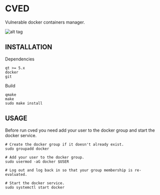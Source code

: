 # CVED

Vulnerable docker containers manager.

![alt tag](https://i.ibb.co/7QYGvMR/cved.png)

## INSTALLATION

Dependencies

```shell
qt >= 5.x
docker
git
```
Build

```shell
qmake
make
sudo make install
```
## USAGE

Before run cved you need add your user to the docker group and start the docker service.

```shell
# Create the docker group if it doesn't already exist.
sudo groupadd docker

# Add your user to the docker group.
sudo usermod -aG docker $USER

# Log out and log back in so that your group membership is re-evaluated.

# Start the docker service.
sudo systemctl start docker
```
